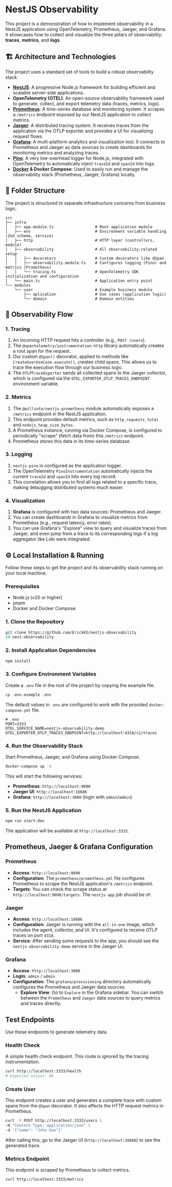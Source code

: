 # NestJS Observability

This project is a demonstration of how to implement observability in a NestJS application using OpenTelemetry, Prometheus, Jaeger, and Grafana. It showcases how to collect and visualize the three pillars of observability: **traces**, **metrics**, and **logs**.

## 🏗️ Architecture and Technologies

The project uses a standard set of tools to build a robust observability stack.

- **[NestJS](https://nestjs.com/)**: A progressive Node.js framework for building efficient and scalable server-side applications.
- **OpenTelemetry (OTEL)**: An open-source observability framework used to generate, collect, and export telemetry data (traces, metrics, logs).
- **[Prometheus](https://prometheus.io/)**: A time-series database and monitoring system. It scrapes a `/metrics` endpoint exposed by our NestJS application to collect metrics.
- **[Jaeger](https://www.jaegertracing.io/)**: A distributed tracing system. It receives traces from the application via the OTLP exporter and provides a UI for visualizing request flows.
- **[Grafana](https://grafana.com/)**: A multi-platform analytics and visualization tool. It connects to Prometheus and Jaeger as data sources to create dashboards for monitoring metrics and analyzing traces.
- **[Pino](https://github.com/pinojs/pino)**: A very low-overhead logger for Node.js, integrated with OpenTelemetry to automatically inject `traceId` and `spanId` into logs.
- **[Docker](https://www.docker.com/) & Docker Compose**: Used to easily run and manage the observability stack (Prometheus, Jaeger, Grafana) locally.

## 📂 Folder Structure

The project is structured to separate infrastructure concerns from business logic.

```
src
├── infra
│   ├── app.module.ts                  # Root application module
│   ├── env                            # Environment variable handling (Zod schema, service)
│   ├── http                           # HTTP layer (controllers, module)
│   ├── observability                  # All observability-related setup
│   │   ├── decorators                 # Custom decorators like @Span
│   │   ├── observability.module.ts    # Configures logging (Pino) and metrics (Prometheus)
│   │   └── tracing.ts                 # OpenTelemetry SDK initialization and configuration
│   └── main.ts                        # Application entry point
└── modules
    └── user                           # Example business module
        ├── aplication                 # Use cases (application logic)
        └── domain                     # Domain entities
```

## 👀 Observability Flow

### 1. Tracing

1.  An incoming HTTP request hits a controller (e.g., `POST /users`).
2.  The `@opentelemetry/instrumentation-http` library automatically creates a root span for the request.
3.  Our custom `@Span()` decorator, applied to methods like `CreateUserUseCase.execute()`, creates child spans. This allows us to trace the execution flow through our business logic.
4.  The `OTLPTraceExporter` sends all collected spans to the Jaeger collector, which is configured via the `OTEL_EXPORTER_OTLP_TRACES_ENDPOINT` environment variable.

### 2. Metrics

1.  The `@willsoto/nestjs-prometheus` module automatically exposes a `/metrics` endpoint in the NestJS application.
2.  This endpoint provides default metrics, such as `http_requests_total` and `nodejs_heap_size_bytes`.
3.  A Prometheus instance, running via Docker Compose, is configured to periodically "scrape" (fetch data from) this `/metrics` endpoint.
4.  Prometheus stores this data in its time-series database.

### 3. Logging

1.  `nestjs-pino` is configured as the application logger.
2.  The OpenTelemetry `PinoInstrumentation` automatically injects the current `traceId` and `spanId` into every log record.
3.  This correlation allows you to find all logs related to a specific trace, making debugging distributed systems much easier.

### 4. Visualization

1.  **Grafana** is configured with two data sources: Prometheus and Jaeger.
2.  You can create dashboards in Grafana to visualize metrics from Prometheus (e.g., request latency, error rates).
3.  You can use Grafana's "Explore" view to query and visualize traces from Jaeger, and even jump from a trace to its corresponding logs if a log aggregator like Loki were integrated.

## ⚙️ Local Installation & Running

Follow these steps to get the project and its observability stack running on your local machine.

### Prerequisites

- Node.js (v20 or higher)
- pnpm
- Docker and Docker Compose

### 1. Clone the Repository

```bash
git clone https://github.com/ErickKS/nestjs-observability
cd nest-observability
```

### 2. Install Application Dependencies

```bash
npm install
```

### 3. Configure Environment Variables

Create a `.env` file in the root of the project by copying the example file.

```bash
cp .env.example .env
```

The default values in `.env` are configured to work with the provided `docker-compose.yml` file.

```dotenv
# .env
PORT=3333
OTEL_SERVICE_NAME=nestjs-observability-demo
OTEL_EXPORTER_OTLP_TRACES_ENDPOINT=http://localhost:4318/v1/traces
```

### 4. Run the Observability Stack

Start Prometheus, Jaeger, and Grafana using Docker Compose.

```bash
docker-compose up -d
```

This will start the following services:
- **Prometheus**: `http://localhost:9090`
- **Jaeger UI**: `http://localhost:16686`
- **Grafana**: `http://localhost:3000` (login with `admin`/`admin`)

### 5. Run the NestJS Application

```bash
npm run start:dev
```

The application will be available at `http://localhost:3333`.

## Prometheus, Jaeger & Grafana Configuration

### Prometheus

- **Access**: `http://localhost:9090`
- **Configuration**: The `prometheus/prometheus.yml` file configures Prometheus to scrape the NestJS application's `/metrics` endpoint.
- **Targets**: You can check the scrape status at `http://localhost:9090/targets`. The `nestjs-app` job should be `UP`.

### Jaeger

- **Access**: `http://localhost:16686`
- **Configuration**: Jaeger is running with the `all-in-one` image, which includes the agent, collector, and UI. It's configured to receive OTLP traces on port `4318`.
- **Service**: After sending some requests to the app, you should see the `nestjs-observability-demo` service in the Jaeger UI.

### Grafana

- **Access**: `http://localhost:3000`
- **Login**: `admin` / `admin`
- **Configuration**: The `grafana/provisioning` directory automatically configures the Prometheus and Jaeger data sources.
  - **Explore View**: Go to `Explore` in the Grafana sidebar. You can switch between the `Prometheus` and `Jaeger` data sources to query metrics and traces directly.

## Test Endpoints

Use these endpoints to generate telemetry data.

### Health Check

A simple health check endpoint. This route is ignored by the tracing instrumentation.

```bash
curl http://localhost:3333/health
# Expected output: OK
```

### Create User

This endpoint creates a user and generates a complete trace with custom spans from the `@Span` decorator. It also affects the HTTP request metrics in Prometheus.

```bash
curl -X POST http://localhost:3333/users \
-H "Content-Type: application/json" \
-d '{"name": "John Doe"}'
```

After calling this, go to the Jaeger UI (`http://localhost:16686`) to see the generated trace.

### Metrics Endpoint

This endpoint is scraped by Prometheus to collect metrics.

```bash
curl http://localhost:3333/metrics
```
